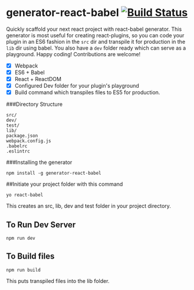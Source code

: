 # generator-react-babel [![Build Status](https://travis-ci.org/bhargav175/generator-react-babel.svg?branch=master)](https://travis-ci.org/bhargav175/generator-react-babel)
Quickly scaffold your next react project with react-babel generator. This generator is most useful for creating react-plugins, so you can code your plugin in an ES6 fashion in the `src` dir and transpile it for production in the `lib` dir using babel. You also have a `dev` folder ready which can serve as a playground. Happy coding! Contributions are welcome! 

 - [x] Webpack
 - [x] ES6 + Babel
 - [x] React + ReactDOM
 - [x] Configured Dev folder for your plugin's playground
 - [x] Build command which transpiles files to ES5 for production.

###Directory Structure

    src/
    dev/
    test/
    lib/
    package.json
    webpack.config.js
    .babelrc
    .eslintrc

###Installing the generator

    npm install -g generator-react-babel

##Initiate your project folder with this command

    yo react-babel
    
This creates an src, lib, dev and test folder in your project directory.

## To Run Dev Server

    npm run dev
    
## To Build files

    npm run build

This puts transpiled files into the lib folder.
